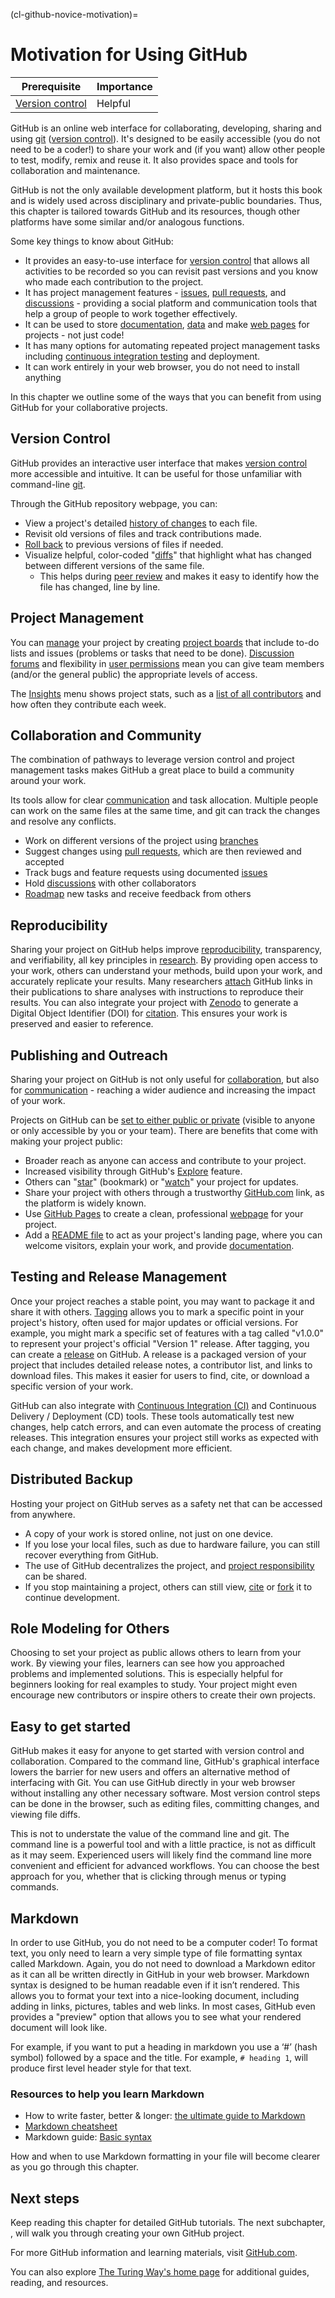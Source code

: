 (cl-github-novice-motivation)=
# Motivation for Using GitHub

| Prerequisite | Importance |
| -------------|------------|
| [Version control](#rr-vcs) | Helpful |

GitHub is an online web interface for collaborating, developing, sharing and using [git](#rr-vcs-git) ([version control](#rr-vcs)).
It's designed to be easily accessible (you do not need to be a coder!) to share your work and (if you want) allow other people to test, modify, remix and reuse it.
It also provides space and tools for collaboration and maintenance.

GitHub is not the only available development platform, but it hosts this book and is widely used across disciplinary and private-public boundaries.
Thus, this chapter is tailored towards GitHub and its resources, though other platforms have some similar and/or analogous functions.

Some key things to know about GitHub:

- It provides an easy-to-use interface for [version control](#rr-vcs) that allows all activities to be recorded so you can revisit past versions and you know who made each contribution to the project.
- It has project management features - [issues](https://github.com/features/issues), [pull requests](https://github.com/features/code-review), and [discussions](https://github.com/features/discussions) - providing a social platform and communication tools that help a group of people to work together effectively.
- It can be used to store [documentation](#rr-project-documentation), [data](#rr-vcs-data) and make [web pages](https://cassgvp.github.io/github-for-collaborative-documentation/docs/tut/4-2-Make-your-Pages-site.html) for projects - not just code!
- It has many options for automating repeated project management tasks including [continuous integration testing](#rr-ci) and deployment.
- It can work entirely in your web browser, you do not need to install anything

In this chapter we outline some of the ways that you can benefit from using GitHub for your collaborative projects.

## Version Control

GitHub provides an interactive user interface that makes [version control](#rr-vcs) more accessible and intuitive.
It can be useful for those unfamiliar with command-line [git](#rr-vcs-git).

Through the GitHub repository webpage, you can:
* View a project's detailed [history of changes](#rr-vcs-workflow) to each file.
* Revisit old versions of files and track contributions made.
* [Roll back](#rr-vcs-versions-retrieving) to previous versions of files if needed.
* Visualize helpful, color-coded "[diffs](#rr-vcs-versions-comparing)" that highlight what has changed between different versions of the same file.
  * This helps during [peer review](#cm-peer-review) and makes it easy to identify how the file has changed, line by line.

<!-- These bullet points above need links to resources in The Turing Way if they exist, or externally if not -->

## Project Management

You can [manage](#pd) your project by creating [project boards](#cl-event-tools) that include to-do lists and issues (problems or tasks that need to be done).
[Discussion forums](https://github.com/features/discussions) and flexibility in [user permissions](#cl-maintain-review-permissions) mean you can give team members (and/or the general public) the appropriate levels of access.

The [Insights](https://docs.github.com/en/issues/planning-and-tracking-with-projects/viewing-insights-from-your-project/about-insights-for-projects) menu shows project stats, such as a [list of all contributors](#ch-acknowledgement-record) and how often they contribute each week.

<!-- Need links for: guide to project management, project boards, discussion forums, user permissions, insights menu, list of all contributors -->

## Collaboration and Community

The combination of pathways to leverage version control and project management tasks makes GitHub a great place to build a community around your work.

Its tools allow for clear [communication](#cm-os-comms-channels) and task allocation.
Multiple people can work on the same files at the same time, and git can track the changes and resolve any conflicts.

* Work on different versions of the project using [branches](#rr-vcs-workflow-branches)
* Suggest changes using [pull requests](https://docs.github.com/articles/about-pull-requests), which are then reviewed and accepted
* Track bugs and feature requests using documented [issues](#cm-os-comms-issue-tracking)
* Hold [discussions](https://github.com/features/discussions) with other collaborators
* [Roadmap](#rr-project-documentation) new tasks and receive feedback from others

<!-- Need links for: branches, pull request, discussion forums, user permissions, insights menu, list of all contributors -->

## Reproducibility

Sharing your project on GitHub helps improve [reproducibility](#rr-overview), transparency, and verifiability, all key principles in [research](#rr-vcs-git4research).
By providing open access to your work, others can understand your methods, build upon your work, and accurately replicate your results.
Many researchers [attach](#cm-citable) GitHub links in their publications to share analyses with instructions to reproduce their results.
You can also integrate your project with [Zenodo](https://zenodo.org/) to generate a Digital Object Identifier (DOI) for [citation](#cm-citable-linking).
This ensures your work is preserved and easier to reference.

## Publishing and Outreach

Sharing your project on GitHub is not only useful for [collaboration](#cl), but also for [communication](#cm) - reaching a wider audience and increasing the impact of your work.

<!-- Can you add a sentence here to clarify the difference between collaboration - above - and publishing / outreach? They're both types of communication but serve different purposes. Maybe this is a good section to link to the Communications guide? -->

Projects on GitHub can be [set to either public or private](#https://docs.github.com/en/repositories/managing-your-repositorys-settings-and-features/managing-repository-settings/setting-repository-visibility) (visible to anyone or only accessible by you or your team).
There are benefits that come with making your project public:

* Broader reach as anyone can access and contribute to your project.
* Increased visibility through GitHub's [Explore](https://github.com/explore) feature.
* Others can "[star](https://docs.github.com/en/get-started/exploring-projects-on-github/saving-repositories-with-stars)" (bookmark) or "[watch](https://docs.github.com/en/subscriptions-and-notifications/how-tos/managing-subscriptions-for-activity-on-github/viewing-your-subscriptions)" your project for updates.
* Share your project with others through a trustworthy [GitHub.com](https://github.com) link, as the platform is widely known.
* Use [GitHub Pages](https://pages.github.com) to create a clean, professional [webpage](#cm-personal-websites) for your project.
* Add a [README file](#pd-project-repo-readme) to act as your project's landing page, where you can welcome visitors, explain your work, and provide [documentation](#rr-documentation-code).

## Testing and Release Management

Once your project reaches a stable point, you may want to package it and share it with others.
[Tagging](#rr-rdm-metadata-tagging) allows you to mark a specific point in your project's history, often used for major updates or official versions.
For example, you might mark a specific set of features with a tag called "v1.0.0" to represent your project's official "Version 1" release.
After tagging, you can create a [release](https://docs.github.com/en/repositories/releasing-projects-on-github/managing-releases-in-a-repository) on GitHub.
A release is a packaged version of your project that includes detailed release notes, a contributor list, and links to download files.
This makes it easier for users to find, cite, or download a specific version of your work.

GitHub can also integrate with [Continuous Integration (CI)](#rr-ci) and Continuous Delivery / Deployment (CD) tools.
These tools automatically test new changes, help catch errors, and can even automate the process of creating releases.
This integration ensures your project still works as expected with each change, and makes development more efficient.

<!-- I think this section needs to be clearer about what a release is (do we have somewhere in the book to link to?) and why a tagged version is different to "just" version controlling your work with git (described above). The points about CI and CD are great - but I don't think they fit under the heading "releases" - so maybe this sub title should be "Testing and Release Management" something like that? -->

## Distributed Backup

<!-- Needs a better title - maybe "distributed backup" - maybe adjust the next sentence to rephrase? -->
Hosting your project on GitHub serves as a safety net that can be accessed from anywhere.
* A copy of your work is stored online, not just on one device.
* If you lose your local files, such as due to hardware failure, you can still recover everything from GitHub.
* The use of GitHub decentralizes the project, and [project responsibility](#cl-leadership) can be shared.
* If you stop maintaining a project, others can still view, [cite](#cm-citable-linking) or [fork](https://docs.github.com/articles/fork-a-repo) it to continue development.

## Role Modeling for Others

<!-- What about "role modelling for others" ? -->

Choosing to set your project as public allows others to learn from your work.
By viewing your files, learners can see how you approached problems and implemented solutions.
This is especially helpful for beginners looking for real examples to study.
Your project might even encourage new contributors or inspire others to create their own projects.

## Easy to get started

GitHub makes it easy for anyone to get started with version control and collaboration.
Compared to the command line, GitHub's graphical interface lowers the barrier for new users and offers an alternative method of interfacing with Git.
You can use GitHub directly in your web browser without installing any other necessary software.
Most version control steps can be done in the browser, such as editing files, committing changes, and viewing file diffs.

This is not to understate the value of the command line and git.
The command line is a powerful tool and with a little practice, is not as difficult as it may seem.
Experienced users will likely find the command line more convenient and efficient for advanced workflows.
You can choose the best approach for you, whether that is clicking through menus or typing commands.


<!-- I don't think we should overly convolve "easy to use" with "no command line" - I think that misses the point that the command line isn't as hard as people might think! So maybe there's a combination of the "easy to use" and "markdown" sections that emphasise "easy to get started" ?> Also - GitHub is NOT infact all that easy to use :sweat_smile: -->

## Markdown

In order to use GitHub, you do not need to be a computer coder!
To format text, you only need to learn a very simple type of file formatting syntax called Markdown.
Again, you do not need to download a Markdown editor as it can all be written directly in GitHub in your web browser.
Markdown syntax is designed to be human readable even if it isn’t rendered.
This allows you to format your text into a nice-looking document, including adding in links, pictures, tables and web links.
In most cases, GitHub even provides a "preview" option that allows you to see what your rendered document will look like.

For example, if you want to put a heading in markdown you use a ‘#’ (hash symbol) followed by a space and the title.
For example, `# heading 1`, will produce first level header style for that text.

### Resources to help you learn Markdown

* How to write faster, better & longer: [the ultimate guide to Markdown](https://ghost.org/changelog/markdown/)
* [Markdown cheatsheet](https://github.com/adam-p/markdown-here/wiki/Markdown-Cheatsheet)
* Markdown guide: [Basic syntax](https://www.markdownguide.org/basic-syntax/)

How and when to use Markdown formatting in your file will become clearer as you go through this chapter.

<!-- the chapter needs to end with flagging what comes next and where to find additional resources-->

## Next steps

Keep reading this chapter for detailed GitHub tutorials.
The next subchapter, [](#cl-github-novice-firststeps), will walk you through creating your own GitHub project.

For more GitHub information and learning materials, visit [GitHub.com](https://github.com).

You can also explore [The Turing Way's home page](https://book.the-turing-way.org) for additional guides, reading, and resources.
